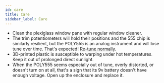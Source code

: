 ```yaml
---
id: care
title: Care
sidebar_label: Care
---
```


- Clean the plexiglass window pane with regular window cleaner.
- The trim potentiometers will hold their positions and the 555 chip is similarly resilient, but the POLY555 is an analog instrument and will lose tune over time. That's expected! [Re-tune normally](tuning.md).
- 3D-printed plastic is susceptible to warping under hot temperatures. Keep it out of prolonged direct sunlight.
- When the POLY555 seems especially out of tune, overly distorted, or doesn't turn on at all, that's a sign that its 9v battery doesn't have enough voltage. Open up the enclosure and replace it.
